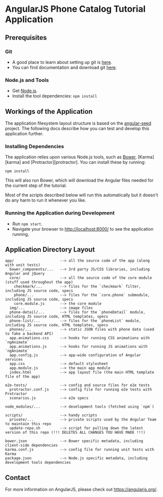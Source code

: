 # AngularJS Phone Catalog Tutorial Application

## Prerequisites

### Git

- A good place to learn about setting up git is [here][git-setup].
- You can find documentation and download git [here][git-home].

### Node.js and Tools

- Get [Node.js][node].
- Install the tool dependencies: `npm install`


## Workings of the Application

The application filesystem layout structure is based on the [angular-seed][angular-seed] project.
The following docs describe how you can test and develop this application further.

### Installing Dependencies

The application relies upon various Node.js tools, such as [Bower][bower], [Karma][karma] and
[Protractor][protractor]. You can install these by running:

```
npm install
```

This will also run Bower, which will download the Angular files needed for the current step of the
tutorial.

Most of the scripts described below will run this automatically but it doesn't do any harm to run
it whenever you like.

### Running the Application during Development

- Run `npm start`.
- Navigate your browser to [http://localhost:8000/](http://localhost:8000/) to see the application 
  running.

## Application Directory Layout

```
app/                     --> all the source code of the app (along with unit tests)
  bower_components/...   --> 3rd party JS/CSS libraries, including Angular and jQuery
  core/                  --> all the source code of the core module (stuff used throughout the app)
    checkmark/...        --> files for the `checkmark` filter, including JS source code, specs
    phone/...            --> files for the `core.phone` submodule, including JS source code, specs
    core.module.js       --> the core module
  img/...                --> image files
  phone-detail/...       --> files for the `phoneDetail` module, including JS source code, HTML templates, specs
  phone-list/...         --> files for the `phoneList` module, including JS source code, HTML templates, specs
  phones/...             --> static JSON files with phone data (used to fake a backend API)
  app.animations.css     --> hooks for running CSS animations with `ngAnimate`
  app.animations.js      --> hooks for running JS animations with `ngAnimate`
  app.config.js          --> app-wide configuration of Angular services
  app.css                --> default stylesheet
  app.module.js          --> the main app module
  index.html             --> app layout file (the main HTML template file of the app)

e2e-tests/               --> config and source files for e2e tests
  protractor.conf.js     --> config file for running e2e tests with Protractor
  scenarios.js           --> e2e specs

node_modules/...         --> development tools (fetched using `npm`)

scripts/                 --> handy scripts
  private/...            --> private scripts used by the Angular Team to maintain this repo
  update-repo.sh         --> script for pulling down the latest version of this repo (!!! DELETES ALL CHANGES YOU HAVE MADE !!!)

bower.json               --> Bower specific metadata, including client-side dependencies
karma.conf.js            --> config file for running unit tests with Karma
package.json             --> Node.js specific metadata, including development tools dependencies
```


## Contact

For more information on AngularJS, please check out https://angularjs.org/.


[angular-seed]: https://github.com/angular/angular-seed
[bower]: http://bower.io/
[git-home]: https://git-scm.com/
[git-setup]: https://help.github.com/articles/set-up-git
[node]: https://nodejs.org/
